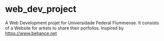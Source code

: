 # web_dev_project

A Web Development projet for Universidade Federal Fluminense. It consists of a Website for artists to share their porfolios. Inspired by https://www.behance.net